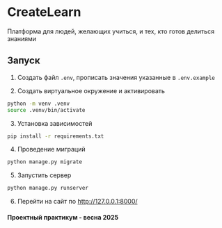 # CreateLearn
Платформа для людей, желающих учиться, и тех, кто готов делиться знаниями

## Запуск

1. Создать файл `.env`, прописать значения указанные в `.env.example`
   
2. Создать виртуальное окружение и активировать
   
```sh
python -m venv .venv
source .venv/bin/activate
```

3. Установка зависимостей
```sh
pip install -r requirements.txt
```

4. Проведение миграций
```sh
python manage.py migrate
```

5. Запустить сервер
```sh
python manage.py runserver
```

6. Перейти на сайт по http://127.0.0.1:8000/

#### Проектный практикум - весна 2025
